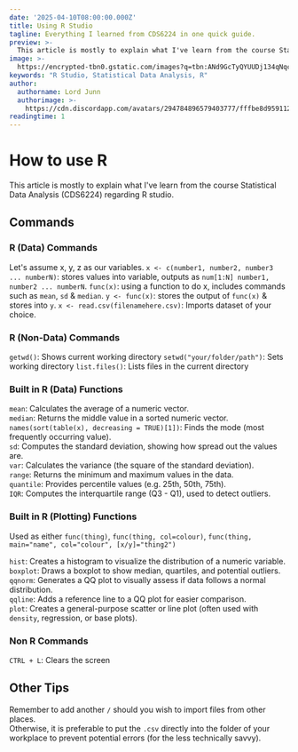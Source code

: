 ```yaml
---
date: '2025-04-10T08:00:00.000Z'
title: Using R Studio
tagline: Everything I learned from CDS6224 in one quick guide.
preview: >-
  This article is mostly to explain what I've learn from the course Statistical Data Analysis (CDS6224) regarding R studio. Think of it as a general guide.
image: >-
  https://encrypted-tbn0.gstatic.com/images?q=tbn:ANd9GcTyQYUUDj134qNqcQ2zONrDr54rCS7Is7JrtQ&s
keywords: "R Studio, Statistical Data Analysis, R"
author:
  authorname: Lord Junn
  authorimage: >-
    https://cdn.discordapp.com/avatars/294784896579403777/fffbe8d9591126d66f8a3b57da81e26a.png?size=4096
readingtime: 1
---
```


# How to use R

This article is mostly to explain what I've learn from the course Statistical Data Analysis (CDS6224) regarding R studio.

## Commands

### R (Data) Commands
Let's assume x, y, z as our variables.
`x <- c(number1, number2, number3 ... numberN)`: stores values into variable, outputs as `num[1:N] number1, number2 ... numberN`.
`func(x)`: using a function to do x, includes commands such as `mean`, `sd` & `median`.
`y <- func(x)`: stores the output of `func(x)` & stores into `y`.
`x <- read.csv(filenamehere.csv)`: Imports dataset of your choice.

### R (Non-Data) Commands
`getwd()`: Shows current working directory
`setwd("your/folder/path")`: Sets working directory
`list.files()`: Lists files in the current directory

### Built in R (Data) Functions
`mean`: Calculates the average of a numeric vector.  
`median`: Returns the middle value in a sorted numeric vector.  
`names(sort(table(x), decreasing = TRUE)[1])`: Finds the mode (most frequently occurring value).  
`sd`: Computes the standard deviation, showing how spread out the values are.  
`var`: Calculates the variance (the square of the standard deviation).  
`range`: Returns the minimum and maximum values in the data.  
`quantile`: Provides percentile values (e.g. 25th, 50th, 75th).  
`IQR`: Computes the interquartile range (Q3 - Q1), used to detect outliers.

### Built in R (Plotting) Functions
Used as either `func(thing)`, `func(thing, col=colour)`, `func(thing, main="name", col="colour", [x/y]="thing2")`

`hist`: Creates a histogram to visualize the distribution of a numeric variable.  
`boxplot`: Draws a boxplot to show median, quartiles, and potential outliers.  
`qqnorm`: Generates a QQ plot to visually assess if data follows a normal distribution.  
`qqline`: Adds a reference line to a QQ plot for easier comparison.  
`plot`: Creates a general-purpose scatter or line plot (often used with `density`, regression, or base plots).

### Non R Commands
`CTRL + L`: Clears the screen

## Other Tips
Remember to add another `/` should you wish to import files from other places.  
Otherwise, it is preferable to put the `.csv` directly into the folder of your workplace to prevent potential errors (for the less technically savvy).




